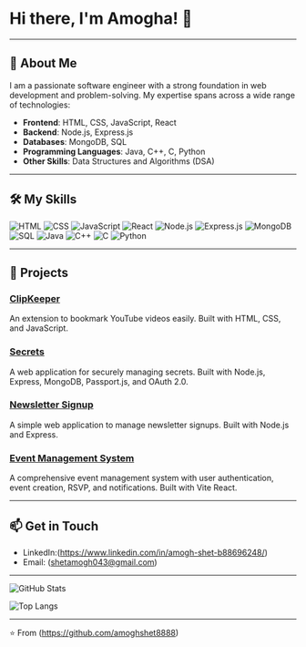 # Hi there, I'm Amogha! 👋

---

## 🌟 About Me

I am a passionate software engineer with a strong foundation in web development and problem-solving. My expertise spans across a wide range of technologies:

- **Frontend**: HTML, CSS, JavaScript, React
- **Backend**: Node.js, Express.js
- **Databases**: MongoDB, SQL
- **Programming Languages**: Java, C++, C, Python
- **Other Skills**: Data Structures and Algorithms (DSA)

---

## 🛠️ My Skills

![HTML](https://img.shields.io/badge/HTML-E34F26?style=for-the-badge&logo=html5&logoColor=white)
![CSS](https://img.shields.io/badge/CSS-1572B6?style=for-the-badge&logo=css3&logoColor=white)
![JavaScript](https://img.shields.io/badge/JavaScript-F7DF1E?style=for-the-badge&logo=javascript&logoColor=black)
![React](https://img.shields.io/badge/React-61DAFB?style=for-the-badge&logo=react&logoColor=black)
![Node.js](https://img.shields.io/badge/Node.js-339933?style=for-the-badge&logo=nodedotjs&logoColor=white)
![Express.js](https://img.shields.io/badge/Express.js-000000?style=for-the-badge&logo=express&logoColor=white)
![MongoDB](https://img.shields.io/badge/MongoDB-47A248?style=for-the-badge&logo=mongodb&logoColor=white)
![SQL](https://img.shields.io/badge/SQL-4479A1?style=for-the-badge&logo=postgresql&logoColor=white)
![Java](https://img.shields.io/badge/Java-007396?style=for-the-badge&logo=java&logoColor=white)
![C++](https://img.shields.io/badge/C++-00599C?style=for-the-badge&logo=cplusplus&logoColor=white)
![C](https://img.shields.io/badge/C-A8B9CC?style=for-the-badge&logo=c&logoColor=black)
![Python](https://img.shields.io/badge/Python-3776AB?style=for-the-badge&logo=python&logoColor=white)

---

## 🚀 Projects

### [ClipKeeper](https://github.com/yourusername/clipkeeper)
An extension to bookmark YouTube videos easily. Built with HTML, CSS, and JavaScript.

### [Secrets](https://github.com/yourusername/secrets)
A web application for securely managing secrets. Built with Node.js, Express, MongoDB, Passport.js, and OAuth 2.0.

### [Newsletter Signup](https://github.com/yourusername/newsletter-signup)
A simple web application to manage newsletter signups. Built with Node.js and Express.

### [Event Management System](https://github.com/yourusername/event-management-system)
A comprehensive event management system with user authentication, event creation, RSVP, and notifications. Built with Vite React.

---

## 📫 Get in Touch

- LinkedIn:(https://www.linkedin.com/in/amogh-shet-b88696248/)
- Email: (shetamogh043@gmail.com)

---

![GitHub Stats](https://github-readme-stats.vercel.app/api?username=yourusername&show_icons=true&theme=radical)

![Top Langs](https://github-readme-stats.vercel.app/api/top-langs/?username=yourusername&layout=compact&theme=radical)

---

⭐️ From (https://github.com/amoghshet8888)
